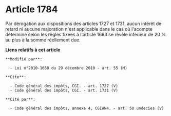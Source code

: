 # Article 1784

Par dérogation aux dispositions des articles 1727 et 1731, aucun intérêt de retard ni aucune majoration n'est applicable dans
le cas où l'acompte déterminé selon les règles fixées à l'article 1693 se révèle inférieur de 20 % au plus à la somme
réellement due.

**Liens relatifs à cet article**

	**Modifié par**:

	  - Loi n°2010-1658 du 29 décembre 2010 - art. 55 (M)

	**Cite**:

	  - Code général des impôts, CGI. - art. 1727 (V)
	  - Code général des impôts, CGI. - art. 1731 (V)

	**Cité par**:

	  - Code général des impôts, annexe 4, CGIAN4. - art. 50 undecies (V)
